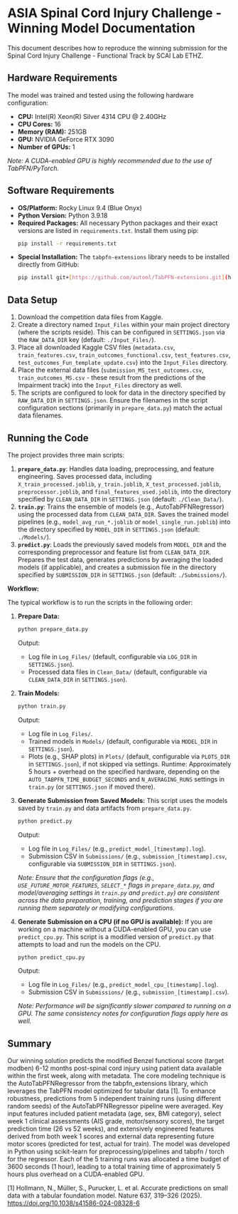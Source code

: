 # ASIA Spinal Cord Injury Challenge - Winning Model Documentation

This document describes how to reproduce the winning submission for the Spinal Cord Injury Challenge - Functional Track by SCAI Lab ETHZ.

## Hardware Requirements

The model was trained and tested using the following hardware configuration:

* **CPU:** Intel(R) Xeon(R) Silver 4314 CPU @ 2.40GHz
* **CPU Cores:** 16
* **Memory (RAM):** 251GB
* **GPU:** NVIDIA GeForce RTX 3090
* **Number of GPUs:** 1

*Note: A CUDA-enabled GPU is highly recommended due to the use of TabPFN/PyTorch.*

## Software Requirements

* **OS/Platform:** Rocky Linux 9.4 (Blue Onyx)
* **Python Version:** Python 3.9.18
* **Required Packages:** All necessary Python packages and their exact versions are listed in `requirements.txt`. Install them using pip:
    ```bash
    pip install -r requirements.txt
    ```
* **Special Installation:** The `tabpfn-extensions` library needs to be installed directly from GitHub:
    ```bash
    pip install git+[https://github.com/automl/TabPFN-extensions.git](https://github.com/automl/TabPFN-extensions.git)
    ```

## Data Setup

1.  Download the competition data files from Kaggle.
2.  Create a directory named `Input_Files` within your main project directory (where the scripts reside). This can be configured in `SETTINGS.json` via the `RAW_DATA_DIR` key (default: `./Input_Files/`).
3.  Place all downloaded Kaggle CSV files (`metadata.csv`, `train_features.csv`, `train_outcomes_functional.csv`, `test_features.csv`, `test_outcomes_Fun_template_update.csv`) into the `Input_Files` directory.
4.  Place the external data files (`submission_MS_test_outcomes.csv`, `train_outcomes_MS.csv` - these result from the predictions of the Impairment track) into the `Input_Files` directory as well.
5.  The scripts are configured to look for data in the directory specified by `RAW_DATA_DIR` in `SETTINGS.json`. Ensure the filenames in the script configuration sections (primarily in `prepare_data.py`) match the actual data filenames.

## Running the Code

The project provides three main scripts:

1.  **`prepare_data.py`**: Handles data loading, preprocessing, and feature engineering. Saves processed data, including `X_train_processed.joblib`, `y_train.joblib`, `X_test_processed.joblib`, `preprocessor.joblib`, and `final_features_used.joblib`, into the directory specified by `CLEAN_DATA_DIR` in `SETTINGS.json` (default: `./Clean_Data/`).
2.  **`train.py`**: Trains the ensemble of models (e.g., AutoTabPFNRegressor) using the processed data from `CLEAN_DATA_DIR`. Saves the trained model pipelines (e.g., `model_avg_run_*.joblib` or `model_single_run.joblib`) into the directory specified by `MODEL_DIR` in `SETTINGS.json` (default: `./Models/`).
3.  **`predict.py`**: Loads the previously saved models from `MODEL_DIR` and the corresponding preprocessor and feature list from `CLEAN_DATA_DIR`. Prepares the test data, generates predictions by averaging the loaded models (if applicable), and creates a submission file in the directory specified by `SUBMISSION_DIR` in `SETTINGS.json` (default: `./Submissions/`).

**Workflow:**

The typical workflow is to run the scripts in the following order:

1.  **Prepare Data:**
    ```bash
    python prepare_data.py
    ```
    Output:
    *   Log file in `Log_Files/` (default, configurable via `LOG_DIR` in `SETTINGS.json`).
    *   Processed data files in `Clean_Data/` (default, configurable via `CLEAN_DATA_DIR` in `SETTINGS.json`).

2.  **Train Models:**
    ```bash
    python train.py
    ```
    Output:
    *   Log file in `Log_Files/`.
    *   Trained models in `Models/` (default, configurable via `MODEL_DIR` in `SETTINGS.json`).
    *   Plots (e.g., SHAP plots) in `Plots/` (default, configurable via `PLOTS_DIR` in `SETTINGS.json`), if not skipped via settings.
    Runtime: Approximately 5 hours + overhead on the specified hardware, depending on the `AUTO_TABPFN_TIME_BUDGET_SECONDS` and `N_AVERAGING_RUNS` settings in `train.py` (or `SETTINGS.json` if moved there).

3.  **Generate Submission from Saved Models:**
    This script uses the models saved by `train.py` and data artifacts from `prepare_data.py`.
    ```bash
    python predict.py
    ```
    Output:
    *   Log file in `Log_Files/` (e.g., `predict_model_[timestamp].log`).
    *   Submission CSV in `Submissions/` (e.g., `submission_[timestamp].csv`, configurable via `SUBMISSION_DIR` in `SETTINGS.json`).

    *Note: Ensure that the configuration flags (e.g., `USE_FUTURE_MOTOR_FEATURES`, `SELECT_*` flags in `prepare_data.py`, and model/averaging settings in `train.py` and `predict.py`) are consistent across the data preparation, training, and prediction stages if you are running them separately or modifying configurations.*

4.  **Generate Submission on a CPU (if no GPU is available):**
    If you are working on a machine without a CUDA-enabled GPU, you can use `predict_cpu.py`. This script is a modified version of `predict.py` that attempts to load and run the models on the CPU.
    ```bash
    python predict_cpu.py
    ```
    Output:
    *   Log file in `Log_Files/` (e.g., `predict_model_cpu_[timestamp].log`).
    *   Submission CSV in `Submissions/` (e.g., `submission_[timestamp].csv`).

    *Note: Performance will be significantly slower compared to running on a GPU. The same consistency notes for configuration flags apply here as well.*

## Summary
Our winning solution predicts the modified Benzel functional score (target modben) 6-12 months post-spinal cord injury using patient data available within the first week, along with metadata. The core modeling technique is the AutoTabPFNRegressor from the tabpfn_extensions library, which leverages the TabPFN model optimized for tabular data [1]. To enhance robustness, predictions from 5 independent training runs (using different random seeds) of the AutoTabPFNRegressor pipeline were averaged. Key input features included patient metadata (age, sex, BMI category), select week 1 clinical assessments (AIS grade, motor/sensory scores), the target prediction time (26 vs 52 weeks), and extensively engineered features derived from both week 1 scores and external data representing future motor scores (predicted for test, actual for train). The model was developed in Python using scikit-learn for preprocessing/pipelines and tabpfn / torch for the regressor. Each of the 5 training runs was allocated a time budget of 3600 seconds (1 hour), leading to a total training time of approximately 5 hours plus overhead on a CUDA-enabled GPU.

[1] Hollmann, N., Müller, S., Purucker, L. et al. Accurate predictions on small data with a tabular foundation model. Nature 637, 319–326 (2025). https://doi.org/10.1038/s41586-024-08328-6
